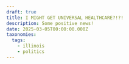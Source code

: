 ```yaml
---
draft: true
title: I MIGHT GET UNIVERSAL HEALTHCARE?!?!
description: Some positive news!
date: 2025-03-05T00:00:00.000Z
taxonomies:
  tags:
    - illinois
    - politics
---
```



